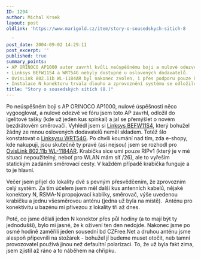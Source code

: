 ```yaml
---
ID: 1294
author: Michal Krsek
layout: post
oldlink: 'https://www.marigold.cz/item/story-o-sousedskych-sitich-8

  '
post_date: 2004-09-02 14:29:11
post_excerpt: ''
published: true
summary_points:
- AP ORINOCO AP1000 autor zavrhl kvůli neúspěšnému boji a nulové odezvě.
- Linksys BEFW11S4 a WRT54G nebyly dostupné u oslovených dodavatelů.
- OvisLink 802.11b WL-1184AR byl nakonec zvolen, i přes podporu pouze RIPv1.
- Instalace N konektoru trvala dlouho a zprovoznění systému se odložilo.
title: "Story o sousedských sítích (8.)"
---
```


<p>
Po neúspěšném boji s AP ORINOCO AP1000, nulové úspěšnosti něco vygooglovat, a nulové odezvě ve fóru jsem toto AP zavrhl, odložil do igelitové tašky (kde už jeden kus spinkal) a jal se přemýšlet o novém bezdrátovém směrovači. Vyhlédl jsem si <a href="http://www.linksys.com/products/product.asp?grid=33&amp;scid=35&amp;prid=544">Linksys BEFW11S4</a>, který bohužel žádný ze mnou oslovených dodavatelů neměl skladem. Totéž šlo konstatovat o <a href="http://www.linksys.com/products/product.asp?grid=33&amp;scid=35&amp;prid=601">Linksysu WRT54G</a>. Po chvíli koumání nad tím, zda e-shopy, kde nakupuji, jsou skutečně ty pravé (asi nejsou) jsem se rozhodl pro <a href="http://www.ovislink.com/newovislink/Products/Wireless/ACCESS4port/WR400.asp">OvisLink 802.11b WL-1184AR</a>. Krabička sice umí pouze RIPv1 (který je v mé situaci nepoužitelný, neboť pro WLAN mám síť /26), ale to vyřeším statickým zadáním směrovací cesty. V každém případě krabička funguje a to je hlavní.</p>
<p>
Večer jsem přijel do lokality dvě s pevným přesvědčením, že zprovozním celý systém. Za tím účelem jsem měl další kus antenních kabelů, nějaké konektory N, RSMA-N propojovací kablíky, směrovač, výše uvedenou krabičku a jednu všesměrovou anténu (jedna už byla na místě).  Anténu pro konektivitu u bazénu mi přivezou z lokality tři až dnes.</p>
<p>
Poté, co jsme dělali jeden N konektor přes půl hodiny (a to mají být ty jednodušší), bylo mi jasné, že k oživení ten den nedojde. Nakonec jsme po osmé hodině zaměřili jeden sousední bd CZFree.Net a druhou anténu jsme alespoň připevnili na stožárek - bohužel jí budeme muset otočit, neb tamní provozovatel používá jinou než defaultní polarizaci. To, že už byla fakt zima, jsem zjistil až ráno a to náběhem na chřipku. </p>
<p>
  </p>